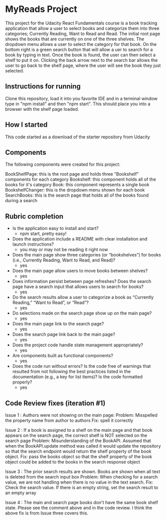 # MyReads Project

This project for the Udacity React Fundamentals course is a book tracking application that allow a user to select books and categorize them into three categories; Currently Reading, Want to Read and Read.  The initial root page shows the books that are currently on one of the three shelves.  The dropdown menu allows a user to select the category for that book.  On the bottom right is a green search button that will allow a uer to search for a book by typing in text.  Once the book is found, the user can then select a shelf to put it on.  Clicking the back arrow next to the search bar allows the user to go back to the shelf page, where the user will see the book they just selected. 

## Instructions for running

Clone this repository, load it into you favorite IDE and in a terminal window type in "npm install" and then "npm start".  This should place you into a browser with the shelf page loaded.

## How I started

This code started as a download of the starter repository from Udacity

## Components

The following components were created for this project:

BookShelfPage: this is the root page and holds three "Bookshelf" components for each category
Bookshelf: this component holds all of the books for it's category
Book: this component represents a single book
BookshelfChanger: this is the dropdown menu shown for each book
SearchBooks: this is the search page that holds all of the books found during a search

## Rubric completion
- Is the application easy to install and start? 
  -  npm start, pretty easy!
- Does the application include a README with clear installation and launch instructions? 
  - you may or may not be reading it right now
- Does the main page show three categories (or “bookshelves”) for books (i.e., Currently Reading, Want to Read, and Read)?
  - yes
- Does the main page allow users to move books between shelves?
  - yes
- Does information persist between page refreshes?
Does the search page have a search input that allows users to search for books?
  - yes
- Do the search results allow a user to categorize a book as “Currently Reading,” “Want to Read”, or “Read”?
  - yes
- Do selections made on the search page show up on the main page?
  - yes
- Does the main page link to the search page?
  - yes
- Does the search page link back to the main page?
  - yes
- Does the project code handle state management appropriately?
  - yes
- Are components built as functional components?
  - yes
- Does the code run without errors? Is the code free of warnings that resulted from not following the best practices listed in the documentation (e.g., a key for list items)? Is the code formatted properly?
  - yes


## Code Review fixes (iteration #1)
Issue 1 : Authors were not showing on the main page:
    Problem: Misspelled the property name from author to authors
    Fix: spell it correctly

Issue 2 : If a book is assigned to a shelf on the main page and that book appears on the search page, the correct shelf is NOT selected on the search page
    Problem: Misunderstanding of the BookAPI.  Assumed that when the BookAPI.update method was called it would update the repository so that the search endpoint would return the shelf property of the book object.
    Fix: pass the books object so that the shelf property of the book object could be added to the books in the search response object

Issue 3 : The prior search results are shown. Books are shown when all text is deleted from the search input box
    Problem: When checking for a search value, we are not handling when there is no value in the text search.
    Fix: Check the search value.  If there is an empty string, set the search result to an empty array

Issue 4 : The main and search page books don't have the same book shelf state. Please see the comment above and in the code review.
    I think the above fix is from Issue three covers this.